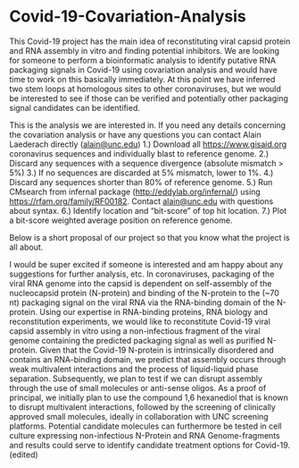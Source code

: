 # Covid-19-Covariation-Analysis

This Covid-19 project has the main idea of reconstituting viral capsid protein and RNA assembly in vitro and finding potential inhibitors. We are looking for someone to perform a bioinformatic analysis to identify putative RNA packaging signals in Covid-19 using covariation analysis and would have time to work on this basically immediately. At this point we have inferred two stem loops at homologous sites to other coronaviruses, but we would be interested to see if those can be verified and potentially other packaging signal candidates can be identified.

This is the analysis we are interested in. If you need any details concerning the covariation analysis or have any questions you can contact Alain Laederach directly (alain@unc.edu)
1.) Download all https://www.gisaid.org coronavirus sequences and individually blast to reference genome. 
2.) Discard any sequences with a sequence divergence (absolute mismatch > 5%)
3.) If no sequences are discarded at 5% mismatch, lower to 1%.
4.) Discard any sequences shorter than 80% of reference genome.
5.) Run CMsearch from infernal package (http://eddylab.org/infernal/) using  https://rfam.org/family/RF00182. Contact alain@unc.edu with questions about syntax.
6.) Identify location and “bit-score” of top hit location.
7.) Plot a bit-score weighted average position on reference genome.

Below is a short proposal of our project so that you know what the project is all about.

I would be super excited if someone is interested and am happy about any suggestions for further analysis, etc.
In coronaviruses, packaging of the viral RNA genome into the capsid is dependent on self-assembly of the nucleocapsid protein (N-protein) and binding of the N-protein to the (~70 nt) packaging signal on the viral RNA via the RNA-binding domain of the N-protein. Using our expertise in RNA-binding proteins, RNA biology and reconstitution experiments, we would like to reconstitute Covid-19 viral capsid assembly in vitro using a non-infectious fragment of the viral genome containing the predicted packaging signal as well as purified N-protein. Given that the Covid-19 N-protein is intrinsically disordered and contains an RNA-binding domain, we predict that assembly occurs through weak multivalent interactions and the process of liquid-liquid phase separation. Subsequently, we plan to test if we can disrupt assembly through the use of small molecules or anti-sense oligos. As a proof of principal, we initially plan to use the compound 1,6 hexanediol that is known to disrupt multivalent interactions, followed by the screening of clinically approved small molecules, ideally in collaboration with UNC screening platforms. Potential candidate molecules can furthermore be tested in cell culture expressing non-infectious N-Protein and RNA Genome-fragments and results could serve to identify candidate treatment options for Covid-19. (edited) 
